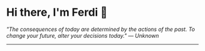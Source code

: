 <h1>Hi there, I'm Ferdi 👋</h1>

<p><em>
  "The consequences of today are determined by the actions of the past. To change your future, alter your decisions today." — Unknown
</em></p>

---
